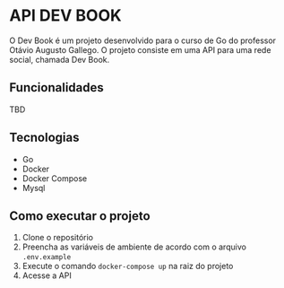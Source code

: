 # API DEV BOOK

O Dev Book é um projeto desenvolvido para o curso de Go do professor Otávio Augusto Gallego. 
O projeto consiste em uma API para uma rede social, chamada Dev Book.

## Funcionalidades

TBD

## Tecnologias

- Go
- Docker
- Docker Compose
- Mysql

## Como executar o projeto

1. Clone o repositório
2. Preencha as variáveis de ambiente de acordo com o arquivo `.env.example`
3. Execute o comando `docker-compose up` na raiz do projeto
4. Acesse a API
